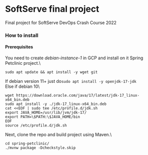 # SoftServe final project
Final project for SoftServe DevOps Crash Course 2022

### How to install
#### Prerequisites
You need to create *debian-instance-1* in GCP and install on it Spring Petclinic project.\
```
sudo apt update && apt install -y wget git
```
If debian version 11+ just do`sudo apt install -y openjdk-17-jdk`\
Else if debian 10\
```
wget https://download.oracle.com/java/17/latest/jdk-17_linux-x64_bin.deb
sudo apt install -y ./jdk-17_linux-x64_bin.deb
cat <<EOF | sudo tee /etc/profile.d/jdk.sh
export JAVA_HOME=/usr/lib/jvm/jdk-17/
export PATH=\$PATH:\$JAVA_HOME/bin
EOF
source /etc/profile.d/jdk.sh
```
Next, clone the repo and build project using Maven.\
```
cd spring-petclinic/
./mvnw package -Dcheckstyle.skip
```
